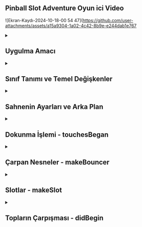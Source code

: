 ## Pinball Slot Adventure Oyun ici Video
![Ekran-Kaydı-2024-10-18-00 54 47](https://github.com/user-attachments/assets/a15a9304-1a02-4c42-8b9e-e244dab1e767
<details>
    <summary><h2>Uygulma Amacı</h2></summary>
  Projenin amacı, ekrandaki çeşitli nesnelerle etkileşime giren topların oluşturulduğu bir fizik tabanlı oyun ortamı yaratmak
  </details> 


  <details>
    <summary><h2>Sınıf Tanımı ve Temel Değişkenler</h2></summary>
    GameScene sınıfı bir oyun sahnesini tanımlar. SKScene, SpriteKit sahneleri için kullanılan bir sınıftır, fiziksel etkileşimleri işlemek için ise SKPhysicsContactDelegate protokolü kullanılır.
    box, sahneye eklenen kutu objesidir.
    ScoreLabel, skoru ekranda görüntüler ve score değişkeni her güncellendiğinde etiketin metni değişir.
    editingMode, düzenleme modunu belirler. Bu mod aktifken "Done", pasifken "Edit" olarak görüntülenir.

    
    ```
    class GameScene: SKScene , SKPhysicsContactDelegate {
    var box: SKSpriteNode!
    var ScoreLabel: SKLabelNode!
    var score = 0 {
        didSet {
            ScoreLabel.text = "Score \(score)"
        }
    }
    var editLabel: SKLabelNode!
    var editingMode: Bool = false {
        didSet {
            if editingMode {
                editLabel.text = "Done"
            } else {
                editLabel.text = "Edit"
            }
        }
    }
    }



    ```
  </details> 




<details>
    <summary><h2>Sahnenin Ayarları ve Arka Plan</h2></summary>
    didMove metodu, sahneye geçildiğinde çalışır.
     Bir arka plan görüntüsü eklenir ve SKPhysicsBody(edgeLoopFrom:) ile görünmez sınırlar oluşturulur, böylece topların sahneden dışarı çıkması engellenir.
     Skor ve düzenleme etiketleri (ScoreLabel ve editLabel) sahneye eklenir.
     makeBouncer ve makeSlot fonksiyonları, sahneye çarpan nesneleri ve slotları yerleştirir.

    
    ```
    override func didMove(to view: SKView) {
    let background = SKSpriteNode(imageNamed: "background")
    background.position = CGPoint(x: 512, y: 384)
    background.blendMode = .replace
    background.zPosition = -1
    addChild(background)

    physicsBody = SKPhysicsBody(edgeLoopFrom: frame)
    physicsWorld.contactDelegate = self

    ScoreLabel = SKLabelNode(fontNamed: "Chalkduster")
    ScoreLabel.fontSize = 32
    ScoreLabel.text = "Score: 0"
    ScoreLabel.horizontalAlignmentMode = .right
    ScoreLabel.position = CGPoint(x: 980, y: 700)
    addChild(ScoreLabel)

    editLabel = SKLabelNode(fontNamed: "Chalkduster")
    editLabel.text = "Edit"
    editLabel.position = CGPoint(x: 80, y: 700)
    addChild(editLabel)

    makeBouncer(at: CGPoint(x: 0, y: 0))
    makeBouncer(at: CGPoint(x: 256, y: 0))
    makeBouncer(at: CGPoint(x: 512, y: 0))
    makeBouncer(at: CGPoint(x: 768, y: 0))
    makeBouncer(at: CGPoint(x: 1024, y: 0))

    makeSlot(at: CGPoint(x: 128, y: 0), isGood: true)
    makeSlot(at: CGPoint(x: 384, y: 0), isGood: false)
    makeSlot(at: CGPoint(x: 640, y: 0), isGood: true)
    makeSlot(at: CGPoint(x: 896, y: 0), isGood: false)
    }





    ```
  </details>
  <details>
    <summary><h2>Dokunma İşlemi - touchesBegan</h2></summary>
    touchesBegan, ekrana dokunulduğunda çalışır.
    Eğer dokunulan yer düzenleme etiketi (editLabel) ise düzenleme modu açılır veya kapatılır.
    Düzenleme modu açıksa, dokunulan yere rastgele bir kutu eklenir. Normal moddaysa, rastgele renkte bir top eklenir. Toplar fizik motoruna uygun olarak davranır.

    
    ```
    override func touchesBegan(_ touches: Set<UITouch>, with event: UIEvent?) {
    guard let touch = touches.first else { return }
    let location = touch.location(in: self)
    if location.y < self.size.height / 2 {
        return
    }
    
    let object = nodes(at: location)
    
    if object.contains(editLabel) {
        editingMode.toggle()
    } else {
        if editingMode {
            let size = CGSize(width: Int.random(in: 16...128), height: 16)
            box = SKSpriteNode(color: UIColor(red: CGFloat.random(in: 0...1), green: CGFloat.random(in: 0...1), blue: CGFloat.random(in: 0...1), alpha: 1), size: size)
            box.zRotation = CGFloat.random(in: 0...3)
            box.position = location
            box.physicsBody = SKPhysicsBody(rectangleOf: box.size)
            box.physicsBody?.isDynamic = false
            addChild(box)
        } else {
            let balls = ["ballRed", "ballBlue", "ballCyan", "ballGreen", "ballGrey", "ballPurple", "ballYellow"]
            let random = Int.random(in: 0...6)
            let ball = SKSpriteNode(imageNamed: balls[random])
            ball.physicsBody = SKPhysicsBody(circleOfRadius: ball.size.width / 2.0)
            ball.physicsBody?.restitution = 0.6
            ball.physicsBody?.contactTestBitMask = ball.physicsBody!.collisionBitMask
            ball.position = location
            ball.name = "ball"
            addChild(ball)
        }
    }
    }




    ```
  </details> 
  <details>
    <summary><h2>Çarpan Nesneler - makeBouncer</h2></summary>
    makeBouncer metodu, ekrandaki belirli noktalara sabit çarpan nesneleri ekler. Bu nesneler toplarla çarpıştığında fiziksel olarak tepki verir.

    
    ```
    func makeBouncer(at position: CGPoint){
    let bouncer = SKSpriteNode(imageNamed: "bouncer")
    bouncer.position = position
    bouncer.name = "bouncer"
    bouncer.physicsBody = SKPhysicsBody(circleOfRadius: bouncer.size.width / 2)
    bouncer.physicsBody?.isDynamic = false
    addChild(bouncer)
    }





    ```
  </details>
  <details>
    <summary><h2>Slotlar - makeSlot</h2></summary>
    makeSlot, ekrana iyi veya kötü slotları ekler. Toplar bu slotlara düştüğünde, slota göre skor artar veya azalır.
     Slotlar isGood parametresine göre "iyi" veya "kötü" olarak tanımlanır ve slotların ışığı sürekli döner.


    
    ```
    func makeSlot(at position: CGPoint , isGood: Bool) {
    var slotBase: SKSpriteNode
    var slotGlow: SKSpriteNode
    
    if isGood {
        slotBase = SKSpriteNode(imageNamed: "slotBaseGood")
        slotGlow = SKSpriteNode(imageNamed: "slotGlowGood")
        slotBase.name = "good"
    } else {
        slotBase = SKSpriteNode(imageNamed: "slotBaseBad")
        slotGlow = SKSpriteNode(imageNamed: "slotGlowBad")
        slotBase.name = "bad"
    }
    slotBase.position = position
    slotGlow.position = position
    
    slotBase.physicsBody = SKPhysicsBody(rectangleOf: slotBase.size)
    slotBase.physicsBody?.isDynamic = false
    addChild(slotBase)
    addChild(slotGlow)
    
    let spin = SKAction.rotate(byAngle: .pi, duration: 10)
    let spinForever = SKAction.repeatForever(spin)
    slotGlow.run(spinForever)
    }





    ```
  </details>
  <details>
    <summary><h2>Topların Çarpışması - didBegin</h2></summary>
    didBegin, topların diğer nesnelerle çarpıştığı anı algılar. Eğer çarpışan nesnelerden biri "ball" ise, topların slotlara düşüp düşmediği kontrol edilir ve skor ona göre güncellenir.

    
    ```
    func didBegin(_ contact: SKPhysicsContact) {
    guard let nodeA = contact.bodyA.node else { return }
    guard let nodeB = contact.bodyB.node else { return }
    if nodeA.name == "ball" {
        collection(between: nodeA, object: nodeB)
    } else if nodeB.name == "ball" {
        collection(between: nodeB, object: nodeA)
    }
    }





    ```

  
  
  
<details>
    <summary><h2>Uygulama Görselleri </h2></summary>
    
    
 <table style="width: 100%;">
    <tr>
        <td style="text-align: center; width: 16.67%;">
            <h4 style="font-size: 14px;">Görüntü İşleme Sonuçları 1 </h4>
            <img src="https://github.com/user-attachments/assets/73986ac5-77da-4362-8407-7161c69c01a4" style="width: 100%; height: auto;">
        </td>
      <td style="text-align: center; width: 16.67%;">
            <h4 style="font-size: 14px;">Görüntü İşleme Sonuçları 1 </h4>
            <img src="https://github.com/user-attachments/assets/7fdbf852-9056-4fb3-ae19-fe19a3b2881b" style="width: 100%; height: auto;">
        </td>
      <td style="text-align: center; width: 16.67%;">
            <h4 style="font-size: 14px;">Görüntü İşleme Sonuçları 1 </h4>
            <img src="https://github.com/user-attachments/assets/13457fe0-04ab-474b-9358-ef4a8549f317" style="width: 100%; height: auto;">
        </td>
    </tr>
</table>
  </details> 

